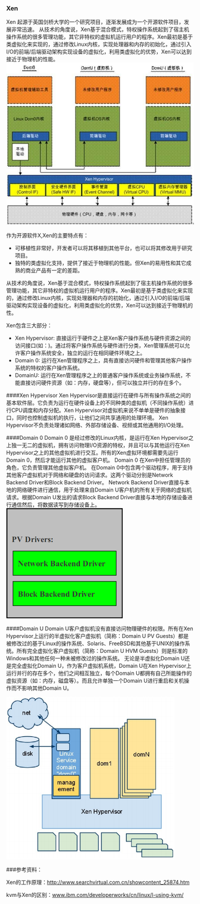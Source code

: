 ### Xen

Xen 起源于英国剑桥大学的一个研究项目，逐渐发展成为一个开源软件项目，发展非常迅速。
从技术的角度说，Xen基于混合模式，特权操作系统起到了宿主机操作系统的很多管理功能，其它非特权的虚拟机运行用户的程序。Xen最初是基于类虚拟化来实现的，通过修改Linux内核，实现处理器和内存的初始化，通过引入I/O的前端/后端驱动架构实现设备的虚拟化，利用类虚拟化的优势，Xen可以达到接近于物理机的性能。
![](/images/introduction/solutions/Xen.png)

作为开源软件X,Xen的主要特点有：

- 可移植性非常好，开发者可以将其移植到其他平台，也可以将其修改用于研究项目。
- 独特的类虚拟化支持，提供了接近于物理机的性能。但Xen的易用性和其它成熟的商业产品有一定的差距。

从技术的角度说，Xen基于混合模式，特权操作系统起到了宿主机操作系统的很多管理功能，其它非特权的虚拟机运行用户的程序。Xen最初是基于类虚拟化来实现的，通过修改Linux内核，实现处理器和内存的初始化，通过引入I/O的前端/后端驱动架构实现设备的虚拟化，利用类虚拟化的优势，Xen可以达到接近于物理机的性。

Xen包含三大部分：
- Xen Hypervisor: 直接运行于硬件之上是Xen客户操作系统与硬件资源之间的访问接口(如：)。通过将客户操作系统与硬件进行分类，Xen管理系统可以允许客户操作系统安全，独立的运行在相同硬件环境之上。
- Domain 0: 运行在Xen管理程序之上，具有直接访问硬件和管理其他客户操作系统的特权的客户操作系统。
- DomainU: 运行在Xen管理程序之上的普通客户操作系统或业务操作系统，不能直接访问硬件资源（如：内存，硬盘等），但可以独立并行的存在多个。

####Xen Hypervisor
Xen Hypervisor是直接运行在硬件与所有操作系统之间的基本软件层。它负责为运行在硬件设备上的不同种类的虚拟机（不同操作系统）进行CPU调度和内存分配。Xen Hypervisor对虚拟机来说不单单是硬件的抽象接口，同时也控制虚拟机的执行，让他们之间共享通用的处理环境。
Xen Hypervisor不负责处理诸如网络、外部存储设备、视频或其他通用的I/O处理。

####Domain 0
Domain 0 是经过修改的Linux内核，是运行在Xen Hypervisor之上独一无二的虚拟机，拥有访问物理I/O资源的特权，并且可以与其他运行在Xen Hypervisor之上的其他虚拟机进行交互。所有的Xen虚拟环境都需要先运行Domain 0，然后才能运行其他的虚拟客户机。
Domain 0 在Xen中担任管理员的角色，它负责管理其他虚拟客户机。
在Domain 0中包含两个驱动程序，用于支持其他客户虚拟机对于网络和硬盘的访问请求。这两个驱动分别是Network Backend Driver和Block Backend Driver。
Network Backend Driver直接与本地的网络硬件进行通信，用于处理来自Domain U客户机的所有关于网络的虚拟机请求。根据Domain U发出的请求Block Backend Driver直接与本地的存储设备进行通信然后，将数据读写到存储设备上。
![](/images/introduction/solutions/Xen_domain0.png)

####Domain U
Domain U客户虚拟机没有直接访问物理硬件的权限。所有在Xen Hypervisor上运行的半虚拟化客户虚拟机（简称：Domain U PV Guests）都是被修改过的基于Linux的操作系统、Solaris、FreeBSD和其他基于UNIX的操作系统。所有完全虚拟化客户虚拟机（简称：Domain U HVM Guests）则是标准的Windows和其他任何一种未被修改过的操作系统。
无论是半虚拟化Domain U还是完全虚拟化Domain U，作为客户虚拟机系统，Domain U在Xen Hypervisor上运行并行的存在多个，他们之间相互独立，每个Domain U都拥有自己所能操作的虚拟资源（如：内存，磁盘等）。而且允许单独一个Domain U进行重启和关机操作而不影响其他Domain U。

![](/images/introduction/solutions/Xen_hypervisor.png)

###参考资料：

Xen的工作原理：http://www.searchvirtual.com.cn/showcontent_25874.htm

kvm与Xen的区别：www.ibm.com/developerworks/cn/linux/l-using-kvm/
